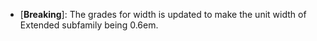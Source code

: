  * \[**Breaking**\]: The grades for width is updated to make the unit width of Extended subfamily being 0.6em.